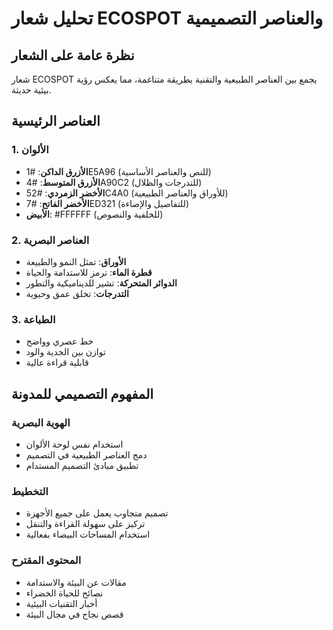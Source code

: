 # تحليل شعار ECOSPOT والعناصر التصميمية

## نظرة عامة على الشعار
شعار ECOSPOT يجمع بين العناصر الطبيعية والتقنية بطريقة متناغمة، مما يعكس رؤية بيئية حديثة.

## العناصر الرئيسية

### 1. الألوان
- **الأزرق الداكن**: #1E5A96 (للنص والعناصر الأساسية)
- **الأزرق المتوسط**: #4A90C2 (للتدرجات والظلال)
- **الأخضر الزمردي**: #52C4A0 (للأوراق والعناصر الطبيعية)
- **الأخضر الفاتح**: #7ED321 (للتفاصيل والإضاءة)
- **الأبيض**: #FFFFFF (للخلفية والنصوص)

### 2. العناصر البصرية
- **الأوراق**: تمثل النمو والطبيعة
- **قطرة الماء**: ترمز للاستدامة والحياة
- **الدوائر المتحركة**: تشير للديناميكية والتطور
- **التدرجات**: تخلق عمق وحيوية

### 3. الطباعة
- خط عصري وواضح
- توازن بين الجدية والود
- قابلية قراءة عالية

## المفهوم التصميمي للمدونة

### الهوية البصرية
- استخدام نفس لوحة الألوان
- دمج العناصر الطبيعية في التصميم
- تطبيق مبادئ التصميم المستدام

### التخطيط
- تصميم متجاوب يعمل على جميع الأجهزة
- تركيز على سهولة القراءة والتنقل
- استخدام المساحات البيضاء بفعالية

### المحتوى المقترح
- مقالات عن البيئة والاستدامة
- نصائح للحياة الخضراء
- أخبار التقنيات البيئية
- قصص نجاح في مجال البيئة

